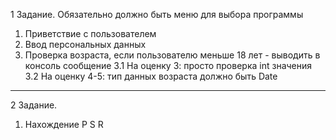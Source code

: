 1 Задание.
Обязательно должно быть меню для выбора программы
1. Приветствие с пользователем
2. Ввод персональных данных
3. Проверка возраста, если пользователю меньше 18 лет - выводить в консоль сообщение
3.1 На оценку 3: просто проверка int значения
3.2 На оценку 4-5: тип данных возраста должно быть Date 
-------------------------------------------------------------------------------------------------------------------------------------------------------
2 Задание.
1. Нахождение P S R


